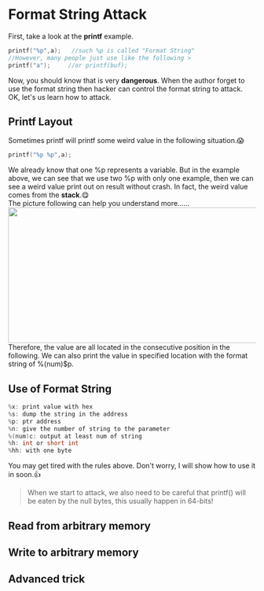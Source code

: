 # Format String Attack
First, take a look at the **printf** example.
```C
printf("%p",a);   //such %p is called "Format String"
//However, many people just use like the following >
printf("a");     //or printf(buf);
```  
Now, you should know that is very **dangerous**. When the author forget to use the format string then hacker can control the format string to attack. OK, let's us learn how to attack.  

## Printf Layout
Sometimes printf will printf some weird value in the following situation.:scream:  
```C
printf("%p %p",a);
```  
We already know that one %p represents a variable. But in the example above, we can see that we use two %p with only one example, then we can see a weird value print out on result without crash. In fact, the weird value comes from the **stack**.:yum:  
The picture following can help you understand more......  
<img src="https://github.com/shinmao/WhyNot-StackOverflow/blob/master/Format-String-Attack/printf%20layout.png" width="626" height="276">   
Therefore, the value are all located in the consecutive position in the following. We can also print the value in specified location with the format string of %(num)$p.  

## Use of Format String
```C
%x: print value with hex  
%s: dump the string in the address  
%p: ptr address  
%n: give the number of string to the parameter  
%(num)c: output at least num of string  
%h: int or short int  
%hh: with one byte
```  
You may get tired with the rules above. Don't worry, I will show how to use it in soon.:+1:  
> When we start to attack, we also need to be careful that printf() will be eaten by the null bytes, this usually happen in 64-bits!  

## Read from arbitrary memory

## Write to arbitrary memory  

## Advanced trick
